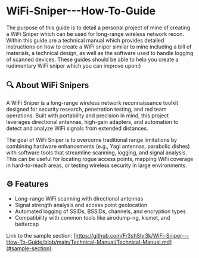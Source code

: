 # WiFi-Sniper---How-To-Guide

The purpose of this guide is to detail a personal project of mine of creating a WiFi Sniper which can be used for long-range wireless network recon. Within this guide are a technical manual which provides detailed instructions on how to create a WiFi sniper similar to mine including a bill of materials, a technical design, as well as the software used to handle logging of scanned devices. These guides should be able to help you create a rudimentary WiFi sniper which you can improve upon:) 



## 🔍 About WiFi Snipers

A WiFi Sniper is a long-range wireless network reconnaissance toolkit designed for security research, penetration testing, and red team operations. Built with portability and precision in mind, this project leverages directional antennas, high-gain adapters, and automation to detect and analyze WiFi signals from extended distances.

The goal of WiFi Sniper is to overcome traditional range limitations by combining hardware enhancements (e.g., Yagi antennas, parabolic dishes) with software tools that streamline scanning, logging, and signal analysis. This can be useful for locating rogue access points, mapping WiFi coverage in hard-to-reach areas, or testing wireless security in large environments.


## ⚙️ Features
+ Long-range WiFi scanning with directional antennas
+ Signal strength analysis and access point geolocation
+ Automated logging of SSIDs, BSSIDs, channels, and encryption types
+ Compatibility with common tools like airodump-ng, kismet, and bettercap

Link to the sample section: [https://github.com/Fr3shShr3k/WiFi-Sniper---How-To-Guide/blob/main/Technical-Manual/Technical-Manual.md](#sample-section).
